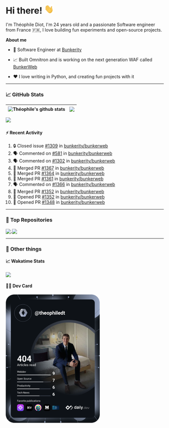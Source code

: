 # Hi there! <img src="./wave.gif" width="30px" height="30px" />

I'm Théophile Diot, I'm 24 years old and a passionate Software engineer from France 🇫🇷, I love building fun experiments and open-source projects.

**About me**

- 💼 Software Engineer at [Bunkerity](https://www.bunkerity.com/)

- 📈 Built Omnitron and is working on the next generation WAF called [BunkerWeb](https://www.bunkerweb.io)

- ❤️ I love writing in Python, and creating fun projects with it

---

### 📈 GitHub Stats

| <img align="center" src="https://github-readme-stats.vercel.app/api?username=TheophileDiot&show_icons=true&include_all_commits=true&theme=algolia&hide_border=true&rank_icon=github" alt="Théophile's github stats" /> | <img align="center" src="https://github-readme-stats.vercel.app/api/top-langs/?username=TheophileDiot&layout=compact&theme=algolia&hide_border=true" /> |
| ---------------------------------------------------------------------------------------------------------------------------------------------------------------------------------------------------------------------- | ------------------------------------------------------------------------------------------------------------------------------------------------------- |

![](https://github-readme-activity-graph.vercel.app/graph?username=TheophileDiot&theme=tokyo-night)

#### :zap: Recent Activity

<!--START_SECTION:activity-->
1. 🔒 Closed issue [#1309](https://github.com/bunkerity/bunkerweb/issues/1309) in [bunkerity/bunkerweb](https://github.com/bunkerity/bunkerweb)
2. 🗣 Commented on [#581](https://github.com/bunkerity/bunkerweb/issues/581#issuecomment-2243282088) in [bunkerity/bunkerweb](https://github.com/bunkerity/bunkerweb)
3. 🗣 Commented on [#1302](https://github.com/bunkerity/bunkerweb/issues/1302#issuecomment-2243278067) in [bunkerity/bunkerweb](https://github.com/bunkerity/bunkerweb)
4. 🎉 Merged PR [#1367](https://github.com/bunkerity/bunkerweb/pull/1367) in [bunkerity/bunkerweb](https://github.com/bunkerity/bunkerweb)
5. 🎉 Merged PR [#1364](https://github.com/bunkerity/bunkerweb/pull/1364) in [bunkerity/bunkerweb](https://github.com/bunkerity/bunkerweb)
6. 🎉 Merged PR [#1361](https://github.com/bunkerity/bunkerweb/pull/1361) in [bunkerity/bunkerweb](https://github.com/bunkerity/bunkerweb)
7. 🗣 Commented on [#1366](https://github.com/bunkerity/bunkerweb/issues/1366#issuecomment-2242551629) in [bunkerity/bunkerweb](https://github.com/bunkerity/bunkerweb)
8. 🎉 Merged PR [#1352](https://github.com/bunkerity/bunkerweb/pull/1352) in [bunkerity/bunkerweb](https://github.com/bunkerity/bunkerweb)
9. 💪 Opened PR [#1352](https://github.com/bunkerity/bunkerweb/pull/1352) in [bunkerity/bunkerweb](https://github.com/bunkerity/bunkerweb)
10. 💪 Opened PR [#1348](https://github.com/bunkerity/bunkerweb/pull/1348) in [bunkerity/bunkerweb](https://github.com/bunkerity/bunkerweb)
<!--END_SECTION:activity-->

---

### 🔧 Top Repositories

<a href="https://github.com/bunkerity/bunkerweb">
  <img align="center" src="https://github-readme-stats.vercel.app/api/pin/?username=Bunkerity&repo=bunkerweb&theme=algolia" />
</a>
<a href="https://github.com/TheophileDiot/Omnitron">
  <img align="center" src="https://github-readme-stats.vercel.app/api/pin/?username=TheophileDiot&repo=Omnitron&theme=algolia" />
</a>

---

### 🎉 Other things

#### 📈 Wakatime Stats

<a href="https://wakatime.com/@theophile_bunkerity">
  <img align="center" src="https://github-readme-stats.vercel.app/api/wakatime?username=3aa5ce41-c253-43d9-8441-a721e446a45f&layout=compact&theme=algolia" />
</a>

#### 👨‍💻 Dev Card

<a href="https://app.daily.dev/TheophileDt">
  <img src="./devcard.svg" width="300" alt="Théophile Diot's Dev Card"/>
</a>
